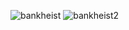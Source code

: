 ![bankheist](https://github.com/user-attachments/assets/6b288db0-c2e7-4aa3-a768-c71a9241b372)
![bankheist2](https://github.com/user-attachments/assets/e654c0cb-6446-46ea-9278-7066b009228e)
